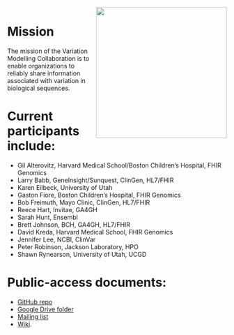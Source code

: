<img width="300px" align="right" src="https://github.com/ga4gh/vmc/wiki/media/flower.png">

# Mission

The mission of the Variation Modelling Collaboration is to enable
organizations to reliably share information associated with variation
in biological sequences.

# Current participants include:

* Gil Alterovitz, Harvard Medical School/Boston Children’s Hospital, FHIR Genomics
* Larry Babb, GeneInsight/Sunquest, ClinGen, HL7/FHIR
* Karen Eilbeck, University of Utah
* Gaston Fiore, Boston Children’s Hospital, FHIR Genomics
* Bob Freimuth, Mayo Clinic, ClinGen, HL7/FHIR
* Reece Hart, Invitae, GA4GH
* Sarah Hunt, Ensembl
* Brett Johnson, BCH, GA4GH, HL7/FHIR
* David Kreda, Harvard Medical School, FHIR Genomics
* Jennifer Lee, NCBI, ClinVar
* Peter Robinson, Jackson Laboratory, HPO
* Shawn Rynearson, University of Utah, UCGD


# Public-access documents:

* [GitHub repo](https://github.com/ga4gh/vmc)
* [Google Drive folder](https://drive.google.com/open?id=0B99SOpL3XAMwTWR4WU9XN1VKV2M)
* [Mailing list](https://groups.google.com/a/genomicsandhealth.org/forum/#!forum/ga4gh-vmc)
* [Wiki](https://github.com/ga4gh/vmc/wiki).
